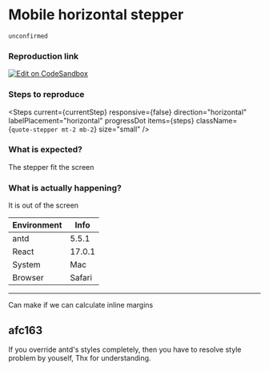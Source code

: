 # Mobile horizontal stepper

`unconfirmed`

### Reproduction link

[![Edit on CodeSandbox](https://codesandbox.io/static/img/play-codesandbox.svg)](https://codesandbox.io/s/flamboyant-dewdney-2khr6p?file=/src/App.js)

### Steps to reproduce

<Steps
current={currentStep}
responsive={false}
direction="horizontal"
labelPlacement="horizontal"
progressDot
items={steps}
className={`quote-stepper mt-2 mb-2`}
size="small"
/>

### What is expected?

The stepper fit the screen

### What is actually happening?

It is out of the screen

| Environment | Info   |
| ----------- | ------ |
| antd        | 5.5.1  |
| React       | 17.0.1 |
| System      | Mac    |
| Browser     | Safari |

---

Can make if we can calculate inline margins

<!-- generated by ant-design-issue-helper. DO NOT REMOVE -->

## afc163

If you override antd's styles completely, then you have to resolve style problem by youself, Thx for understanding.

